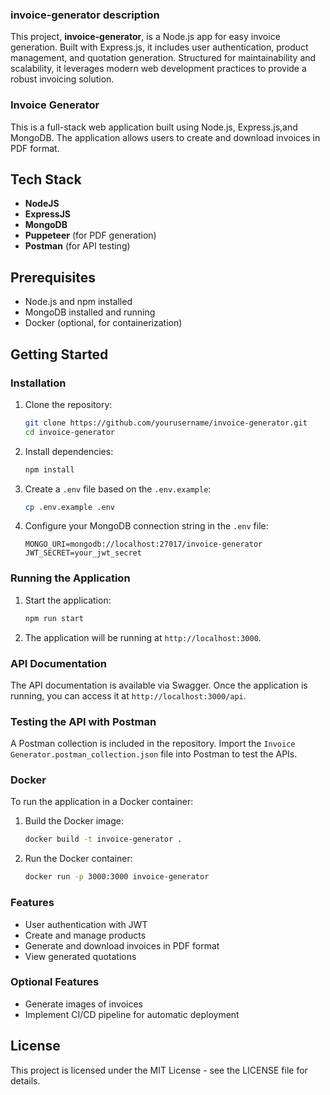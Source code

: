 ### invoice-generator description
This project, **invoice-generator**, is a Node.js app for easy invoice generation. Built with Express.js, it includes user authentication, product management, and quotation generation. Structured for maintainability and scalability, it leverages modern web development practices to provide a robust invoicing solution.
### Invoice Generator

This is a full-stack web application built using Node.js, Express.js,and MongoDB. The application allows users to create and download invoices in PDF format.

## Tech Stack

- **NodeJS**
- **ExpressJS**
- **MongoDB**
- **Puppeteer** (for PDF generation)
- **Postman** (for API testing)

## Prerequisites

- Node.js and npm installed
- MongoDB installed and running
- Docker (optional, for containerization)

## Getting Started

### Installation

1. Clone the repository:
    ```sh
    git clone https://github.com/yourusername/invoice-generator.git
    cd invoice-generator
    ```

2. Install dependencies:
    ```sh
    npm install
    ```

3. Create a `.env` file based on the `.env.example`:
    ```sh
    cp .env.example .env
    ```

4. Configure your MongoDB connection string in the `.env` file:
    ```
    MONGO_URI=mongodb://localhost:27017/invoice-generator
    JWT_SECRET=your_jwt_secret
    ```

### Running the Application

1. Start the application:
    ```sh
    npm run start
    ```

2. The application will be running at `http://localhost:3000`.

### API Documentation

The API documentation is available via Swagger. Once the application is running, you can access it at `http://localhost:3000/api`.

### Testing the API with Postman

A Postman collection is included in the repository. Import the `Invoice Generator.postman_collection.json` file into Postman to test the APIs.

### Docker

To run the application in a Docker container:

1. Build the Docker image:
    ```sh
    docker build -t invoice-generator .
    ```

2. Run the Docker container:
    ```sh
    docker run -p 3000:3000 invoice-generator
    ```

### Features

- User authentication with JWT
- Create and manage products
- Generate and download invoices in PDF format
- View generated quotations

### Optional Features

- Generate images of invoices
- Implement CI/CD pipeline for automatic deployment

## License

This project is licensed under the MIT License - see the LICENSE file for details.
